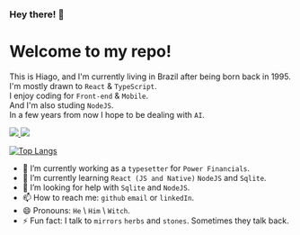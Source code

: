 ### Hey there! 👋

# Welcome to my repo!
This is Hiago, and I'm currently living in Brazil after being born back in 1995. <br>
I'm mostly drawn to `React` & `TypeScript`.<br>
I enjoy coding for `Front-end` & `Mobile`.<br>
And I'm also studing `NodeJS`. <br>
In a few years from now I hope to be dealing with `AI`.

<div>
  <a href="https://www.linkedin.com/in/hiago-patrick-aires-203580145/?originalSubdomain=br" target="_blank"> 
    <img src="https://img.shields.io/badge/LinkedIn-0077B5?style=for-the-badge&logo=linkedin&logoColor=white" /> 
  </a>
  
   <a href="https://www.freecodecamp.org/hiagoptk" target="_blank"> 
    <img src="https://img.shields.io/badge/free%20code%20camp-27273D?style=for-the-badge&logo=freecodecamp&logoColor=white" /> 
  </a>
 
</div>

<div>

  
  [![Top Langs](https://github-readme-stats.vercel.app/api/top-langs/?username=hiagoptk&layout=compact)](https://github.com/hiagoptk/github-readme-stats)
</div>


- 🔭 I’m currently working as a `typesetter` for `Power Financials`.
- 🌱 I’m currently learning `React (JS and Native)` `NodeJS` and `Sqlite`.
- 🤔 I’m looking for help with `Sqlite` and `NodeJS`.
- 📫 How to reach me: `github` `email` or `linkedIn`.
- 😄 Pronouns: `He` \ `Him` \ `Witch`.
- ⚡ Fun fact: I talk to `mirrors` `herbs` and `stones`. Sometimes they talk back.
